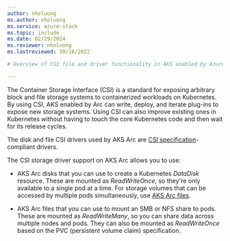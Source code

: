 ```yaml
---
author: nholuong
ms.author: nholuong
ms.service: azure-stack
ms.topic: include
ms.date: 02/29/2024
ms.reviewer: nholuong
ms.lastreviewed: 10/18/2022

# Overview of CSI file and driver functionality in AKS enabled by Azure Arc

---
```


The Container Storage Interface (CSI) is a standard for exposing arbitrary block and file storage systems to containerized workloads on Kubernetes. By using CSI, AKS enabled by Arc can write, deploy, and iterate plug-ins to expose new storage systems. Using CSI can also improve existing ones in Kubernetes without having to touch the core Kubernetes code and then wait for its release cycles.

The disk and file CSI drivers used by AKS Arc are [CSI specification](https://github.com/container-storage-interface/spec/blob/master/spec.md)-compliant drivers.

The CSI storage driver support on AKS Arc allows you to use:

- AKS Arc disks that you can use to create a Kubernetes *DataDisk* resource. These are mounted as *ReadWriteOnce*, so they're only available to a single pod at a time. For storage volumes that can be accessed by multiple pods simultaneously, use [AKS Arc files](../container-storage-interface-files.md).

- AKS Arc files that you can use to mount an SMB or NFS share to pods. These are mounted as *ReadWriteMany*, so you can share data across multiple nodes and pods. They can also be mounted as *ReadWriteOnce* based on the PVC (persistent volume claim) specification.
